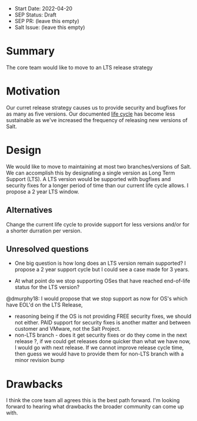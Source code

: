 - Start Date: 2022-04-20
- SEP Status: Draft
- SEP PR: (leave this empty)
- Salt Issue: (leave this empty)

# Summary
[summary]: #summary

The core team would like to move to an LTS release strategy

# Motivation
[motivation]: #motivation

Our curret release strategy causes us to provide security and bugfixes for as
many as five versions. Our documented [life cycle](https://saltproject.io/salt-platform-support/) has become less
sustainable as we've increased the frequency of releasing new versions of Salt.

# Design
[design]: #detailed-design

We would like to move to maintaining at most two branches/versions of Salt. We
can accomplish this by designating a single version as Long Term Support (LTS).
A LTS version would be supported with bugfixes and security fixes for a longer
period of time than our current life cycle allows. I propose a 2 year LTS window.


## Alternatives
[alternatives]: #alternatives

Change the current life cycle to provide support for less versions and/or for a shorter durration per version.

## Unresolved questions
[unresolved]: #unresolved-questions

- One big question is how long does an LTS version remain supported? I propose a
2 year support cycle but I could see a case made for 3 years.

- At what point do we stop supporting OSes that have reached end-of-life status for the LTS version?

@dmurphy18: I would propose that we stop support as now for OS's which have EOL'd on the LTS Release,
- reasoning being if the OS is not providing FREE security fixes, we should not
  either. PAID support for security fixes is another matter and between
  customer and VMware, not the Salt Project.
- non-LTS branch - does it get security fixes or do they come in the next
  release ?, if we could get releases done quicker than what we have now, I
  would go with next release.  If we cannot improve release cycle time, then
  guess we would have to provide them for non-LTS branch with a minor revision
  bump

# Drawbacks
[drawbacks]: #drawbacks

I think the core team all agrees this is the best path forward. I'm looking
forward to hearing what drawbacks the broader community can come up with.
